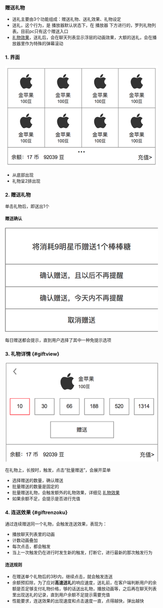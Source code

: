 ### 赠送礼物
* 送礼主要由3个功能组成：赠送礼物、送礼效果、礼物设定
* 送礼，这个行为，是 播放器默认状态下，在 播放器 下方进行的，罗列礼物列表。目前pc只有这个赠送入口
* [礼物效果](gifteffect.md)，送礼后，会在聊天列表显示浮层的动画效果，大额的送礼，会在播放器里作为特殊的弹幕滚动

### 1. 界面
![](img/gift.png)

* 从底部出现
* 礼物呈2排出现

### 2. 赠送礼物
单击礼物后，即送出1个

#### 赠送确认
![赠送确认](img/giftnotice.png)

每日赠送都会提示，直到用户选择了其中一种免提示选项

### 3. 礼物详情 {#giftview}
![](img/servalgift.png)

在礼物上，长按时，触发，点击“批量赠送”，会展开菜单

* 选择赠送的数量，确认赠送
* 批量赠送的数量是固定的
* 批量赠送礼物，会触发额外的礼物效果，详细见 [礼物效果](gifteffect.md)
* 如果余额不足，会提示是否进行充值


### 4. 连送效果 {#giftrenzoku}

通过连续赠送同一个礼物，会触发连送效果，表现为：

* 播放聊天列表里的动画
* 计数动画叠加
* 每次点击，都会触发
* 当上一次触发仍在进行时发生新的触发，打断它，进行最新的那次触发行为

#### 连送规则
* 在赠送单个礼物后的3秒内，继续点击，就会触发连送
* 余额预扣除，为了应对**高速送礼**的响应速度，送礼前，在客户端判断用户的余额是否足够支付礼物价格，够的话送出礼物，播放动画等，之后再在聊天列表里出现送礼的记录，直到用户余额不足提示需要充值
* 性能要求，连送效果的出现速度和点击速度一直，点得越快，弹出越快

